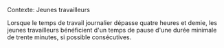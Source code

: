 Contexte: Jeunes travailleurs

Lorsque le temps de travail journalier dépasse quatre heures et demie, les jeunes travailleurs bénéficient d'un temps de pause d'une durée minimale de trente minutes, si possible consécutives.